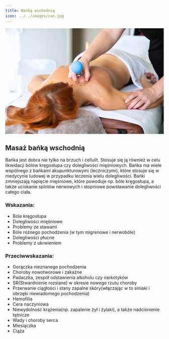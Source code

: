 ```yaml
---
title: Bańką wschodnią
icon: ../../images/can.jpg
---
```


![Zdjęcie masażu](../../images/can.jpg)

## Masaż bańką wschodnią

Bańka jest dobra nie tylko na brzuch i cellulit. Stosuje się ją również w celu likwidacji bólów kręgosłupa czy dolegliwości mięśniowych. Bańka ma wiele wspólnego z bańkami akupunkturowymi (leczniczymi), które stosuje się w medycynie ludowej w przypadku leczenia wielu dolegliwości. Bańki zmniejszają napięcie mięśniowe, które powoduje np. bóle kręgosłupa, a także uciskanie splotów nerwowych i stopniowe powstawanie dolegliwości całego ciała.

### Wskazania:

-   Bóle kręgosłupa
-   Dolegliwości mięśniowe
-   Problemy ze stawami
-   Bóle różnego pochodzenia (w tym migrenowe i nerwobóle)
-   Dolegliwości płucne
-   Problemy z ukrwieniem

### Przeciwwskazania:

-   Gorączka nieznanego pochodzenia
-   Choroby nowotworowe i zakaźne
-   Padaczka, zespół odstawienia alkoholu czy narkotyków
-   SR(Stwardnienie rozsiane) w okresie nowego rzutu choroby
-   Przerwanie ciągłości i stany zapalne skóry(włączając w to siniaki i obrzęki niewiadomego pochodzenia)
-   Hemofilia
-   Cera naczyniowa
-   Niewydolność krążenia(np. zapalenie żył i żylaki), a także nadciśnienie tętnicze
-   Wady i choroby serca
-   Miesiączka
-   Ciąża
